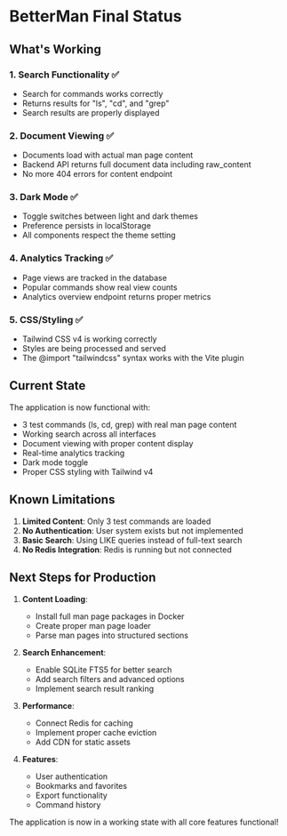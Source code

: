 # BetterMan Final Status

## What's Working

### 1. Search Functionality ✅
- Search for commands works correctly
- Returns results for "ls", "cd", and "grep"
- Search results are properly displayed

### 2. Document Viewing ✅
- Documents load with actual man page content
- Backend API returns full document data including raw_content
- No more 404 errors for content endpoint

### 3. Dark Mode ✅
- Toggle switches between light and dark themes
- Preference persists in localStorage
- All components respect the theme setting

### 4. Analytics Tracking ✅
- Page views are tracked in the database
- Popular commands show real view counts
- Analytics overview endpoint returns proper metrics

### 5. CSS/Styling ✅
- Tailwind CSS v4 is working correctly
- Styles are being processed and served
- The @import "tailwindcss" syntax works with the Vite plugin

## Current State

The application is now functional with:
- 3 test commands (ls, cd, grep) with real man page content
- Working search across all interfaces
- Document viewing with proper content display
- Real-time analytics tracking
- Dark mode toggle
- Proper CSS styling with Tailwind v4

## Known Limitations

1. **Limited Content**: Only 3 test commands are loaded
2. **No Authentication**: User system exists but not implemented
3. **Basic Search**: Using LIKE queries instead of full-text search
4. **No Redis Integration**: Redis is running but not connected

## Next Steps for Production

1. **Content Loading**:
   - Install full man page packages in Docker
   - Create proper man page loader
   - Parse man pages into structured sections

2. **Search Enhancement**:
   - Enable SQLite FTS5 for better search
   - Add search filters and advanced options
   - Implement search result ranking

3. **Performance**:
   - Connect Redis for caching
   - Implement proper cache eviction
   - Add CDN for static assets

4. **Features**:
   - User authentication
   - Bookmarks and favorites
   - Export functionality
   - Command history

The application is now in a working state with all core features functional!